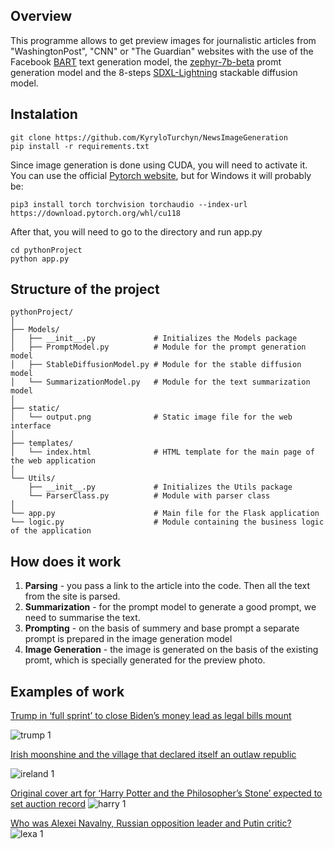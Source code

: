 ## Overview
This programme allows to get preview images for journalistic articles from "WashingtonPost", "CNN" or "The Guardian" websites with the use of the Facebook [BART](https://huggingface.co/facebook/bart-large-cnn) text generation model, the [zephyr-7b-beta](https://huggingface.co/HuggingFaceH4/zephyr-7b-beta) promt generation model and the 8-steps [SDXL-Lightning](https://huggingface.co/ByteDance/SDXL-Lightning) stackable diffusion model.
## Instalation
```
git clone https://github.com/KyryloTurchyn/NewsImageGeneration
pip install -r requirements.txt
```
Since image generation is done using CUDA, you will need to activate it. You can use the official [Pytorch website](https://pytorch.org/), but for Windows it will probably be:
```
pip3 install torch torchvision torchaudio --index-url https://download.pytorch.org/whl/cu118
```
After that, you will need to go to the directory and run app.py
```
cd pythonProject
python app.py
```
## Structure of the project
```
pythonProject/
│
├── Models/
│   ├── __init__.py             # Initializes the Models package
│   ├── PromptModel.py          # Module for the prompt generation model
│   ├── StableDiffusionModel.py # Module for the stable diffusion model
│   └── SummarizationModel.py   # Module for the text summarization model
│
├── static/
│   └── output.png              # Static image file for the web interface
│
├── templates/
│   └── index.html              # HTML template for the main page of the web application
│
└── Utils/
    ├── __init__.py             # Initializes the Utils package
    └── ParserClass.py          # Module with parser class
│
└── app.py                      # Main file for the Flask application
└── logic.py                    # Module containing the business logic of the application
```
## How does it work
1) **Parsing** - you pass a link to the article into the code. Then all the text from the site is parsed.
2) **Summarization** - for the prompt model to generate a good prompt, we need to summarise the text.
3) **Prompting** - on the basis of summery and base prompt a separate prompt is prepared in the image generation model
4) **Image Generation** - the image is generated on the basis of the existing promt, which is specially generated for the preview photo. 
## Examples of work
[Trump in ‘full sprint’ to close Biden’s money lead as legal bills mount](https://www.washingtonpost.com/politics/2024/04/06/trump-fundraising-dinner/)

![trump 1](https://github.com/KyryloTurchyn/NewsImageGeneration/assets/64077721/396689ea-1aa5-425e-b1dc-af9ab63a94df)


[Irish moonshine and the village that declared itself an outlaw republic](https://edition.cnn.com/travel/urris-donegal-moonshine-poitin-outlaw-republic/index.html)

![ireland 1](https://github.com/KyryloTurchyn/NewsImageGeneration/assets/64077721/89559a45-1dc0-402d-979e-e57a30de41b3)


[Original cover art for ‘Harry Potter and the Philosopher’s Stone’ expected to set auction record](https://www.theguardian.com/music/article/2024/may/02/yunchan-lim-chopin-etudes-op-10-op-25-album-review)
![harry 1](https://github.com/KyryloTurchyn/NewsImageGeneration/assets/64077721/1b1df3d5-0ecb-41d0-812f-5315bbce976c)

[Who was Alexei Navalny, Russian opposition leader and Putin critic?](https://www.washingtonpost.com/world/2024/02/16/alexei-navalny-death-what-to-know/)
![lexa 1](https://github.com/KyryloTurchyn/NewsImageGeneration/assets/64077721/9d63b8ec-2656-4906-849e-7e4529f37f3d)
